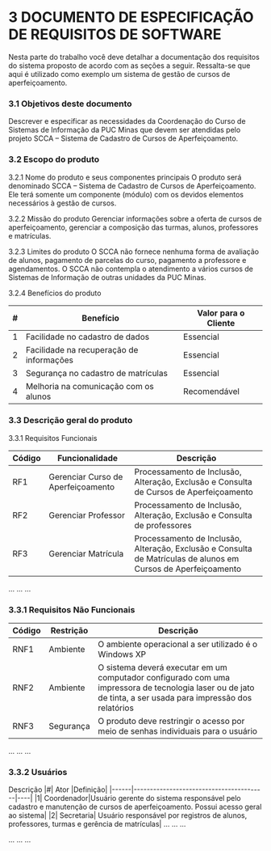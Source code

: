 
# 3 DOCUMENTO DE ESPECIFICAÇÃO DE REQUISITOS DE SOFTWARE

Nesta parte do trabalho você deve detalhar a documentação dos requisitos do sistema proposto de acordo com as seções a seguir. Ressalta-se que aqui é utilizado como exemplo um sistema de gestão de cursos de aperfeiçoamento.


### 3.1 Objetivos deste documento

Descrever e especificar as necessidades da Coordenação do Curso de Sistemas de Informação da PUC Minas que devem ser atendidas pelo projeto SCCA – Sistema de Cadastro de Cursos de Aperfeiçoamento.

### 3.2 Escopo do produto

3.2.1 Nome do produto e seus componentes principais
O produto será denominado SCCA – Sistema de Cadastro de Cursos de Aperfeiçoamento. Ele terá somente um componente (módulo) com os devidos elementos necessários à gestão de cursos.

3.2.2 Missão do produto
Gerenciar informações sobre a oferta de cursos de aperfeiçoamento, gerenciar a composição das turmas, alunos, professores e matrículas. 

3.2.3 Limites do produto
O SCCA não fornece nenhuma forma de avaliação de alunos, pagamento de parcelas do curso, pagamento a professore e agendamentos. O SCCA não contempla o atendimento a vários cursos de Sistemas de Informação de outras unidades da PUC Minas.

3.2.4 Benefícios do produto

|#|Benefício|	Valor para o Cliente|
|------|-----------------------------------------|----| 
|1	| Facilidade no cadastro de dados	|Essencial|
|2 | Facilidade na recuperação de informações	|Essencial|
|3	| Segurança no cadastro de matrículas	|Essencial|
|4 |	Melhoria na comunicação com os alunos	|Recomendável|

### 3.3 Descrição geral do produto

3.3.1 Requisitos Funcionais

|Código	|Funcionalidade|	Descrição|
|------|-----------------------------------------|----| 
|RF1|	Gerenciar Curso de Aperfeiçoamento|	Processamento de Inclusão, Alteração, Exclusão e Consulta de Cursos de Aperfeiçoamento|
|RF2|	Gerenciar Professor|	Processamento de Inclusão, Alteração, Exclusão e Consulta de professores|
|RF3|	Gerenciar Matrícula |	Processamento de Inclusão, Alteração, Exclusão e Consulta de Matrículas de alunos em Cursos de Aperfeiçoamento|
...	...	...

### 3.3.1 Requisitos Não Funcionais

|Código| 	Restrição|	Descrição|
|------|-----------------------------------------|----| 
|RNF1|	Ambiente|	O ambiente operacional a ser utilizado é o Windows XP|
|RNF2|	Ambiente|	O sistema deverá executar em um computador configurado com uma impressora de tecnologia laser ou de jato de tinta, a ser usada para impressão dos relatórios|
|RNF3|	Segurança|	O produto deve restringir o acesso por meio de senhas individuais para o usuário|
...	...	...

### 3.3.2 Usuários 

Descrição
|#|	Ator	|Definição|
|------|-----------------------------------------|----|
|1|	Coordenador|Usuário gerente do sistema responsável pelo cadastro e manutenção de cursos de aperfeiçoamento. Possui acesso geral ao sistema|
|2|	Secretaria|	Usuário responsável por registros de alunos, professores, turmas e gerência de matrículas|
...	...	...

...	...	...


